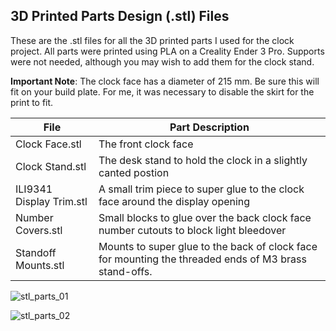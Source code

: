 ## 3D Printed Parts Design (.stl) Files

These are the .stl files for all the 3D printed parts I used for the clock project.  All parts were printed using PLA on a Creality Ender 3 Pro.  Supports were not needed, although you may wish to add them for the clock stand.

**Important Note**: The clock face has a diameter of 215 mm.  Be sure this will fit on your build plate.  For me, it was necessary to disable the skirt for the print to fit.

|File | Part Description
-----|-----
|Clock Face.stl | The front clock face
|Clock Stand.stl | The desk stand to hold the clock in a slightly canted postion
|ILI9341 Display Trim.stl | A small trim piece to super glue to the clock face around the display opening
|Number Covers.stl | Small blocks to glue over the back clock face number cutouts to block light bleedover
|Standoff Mounts.stl | Mounts to super glue to the back of clock face for mounting the threaded ends of M3 brass stand-offs.

![stl_parts_01](https://github.com/Resinchem/Analog-LED-Clock/assets/55962781/f90cfe56-465b-4d1d-9035-7f920908f680)

![stl_parts_02](https://github.com/Resinchem/Analog-LED-Clock/assets/55962781/4c3f4521-cc46-4ce9-928b-e9fa040ccb82)
